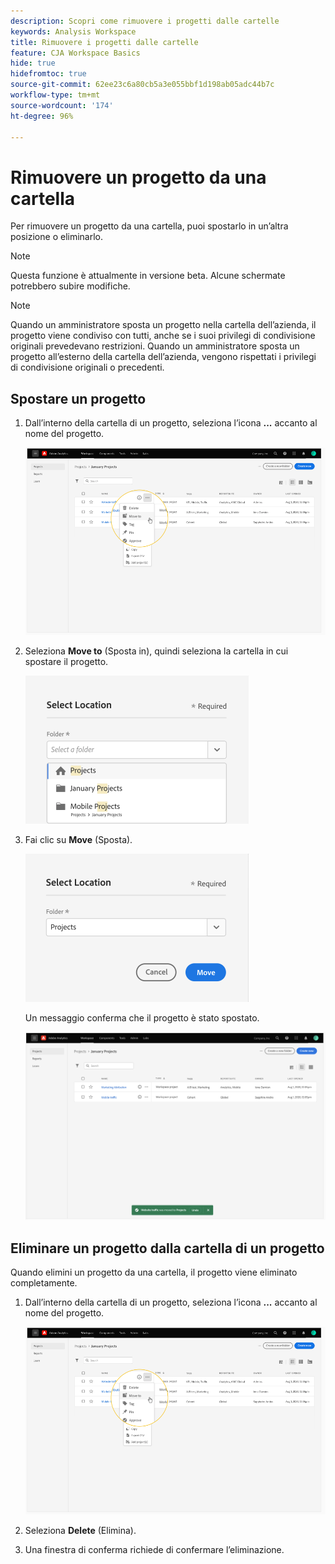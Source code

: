 ```yaml
---
description: Scopri come rimuovere i progetti dalle cartelle
keywords: Analysis Workspace
title: Rimuovere i progetti dalle cartelle
feature: CJA Workspace Basics
hide: true
hidefromtoc: true
source-git-commit: 62ee23c6a80cb5a3e055bbf1d198ab05adc44b7c
workflow-type: tm+mt
source-wordcount: '174'
ht-degree: 96%

---
```



# Rimuovere un progetto da una cartella

Per rimuovere un progetto da una cartella, puoi spostarlo in un’altra posizione o eliminarlo.

>[!NOTE]
>
>Questa funzione è attualmente in versione beta. Alcune schermate potrebbero subire modifiche.

>[!NOTE]
>
>Quando un amministratore sposta un progetto nella cartella dell’azienda, il progetto viene condiviso con tutti, anche se i suoi privilegi di condivisione originali prevedevano restrizioni. Quando un amministratore sposta un progetto all’esterno della cartella dell’azienda, vengono rispettati i privilegi di condivisione originali o precedenti.

## Spostare un progetto

1. Dall’interno della cartella di un progetto, seleziona l’icona **...** accanto al nome del progetto.

   ![](/help/analysis-workspace/build-workspace-project/assets/move1.png)

1. Seleziona **Move to** (Sposta in), quindi seleziona la cartella in cui spostare il progetto.

   ![](/help/analysis-workspace/build-workspace-project/assets/move-select-location.png)

1. Fai clic su **Move** (Sposta).

   ![](/help/analysis-workspace/build-workspace-project/assets/move-click-move.png)

   Un messaggio conferma che il progetto è stato spostato.

   ![](/help/analysis-workspace/build-workspace-project/assets/move-project-moved.png)

## Eliminare un progetto dalla cartella di un progetto

Quando elimini un progetto da una cartella, il progetto viene eliminato completamente.

1. Dall’interno della cartella di un progetto, seleziona l’icona **...** accanto al nome del progetto.

   ![](/help/analysis-workspace/build-workspace-project/assets/move1.png)

1. Seleziona **Delete** (Elimina).

1. Una finestra di conferma richiede di confermare l’eliminazione.
